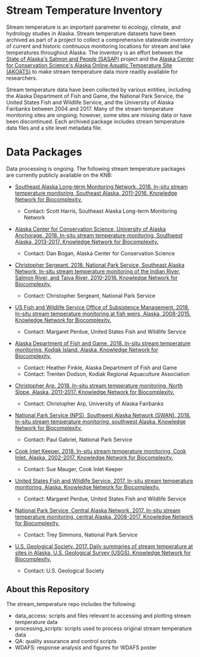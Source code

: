 # Stream Temperature Inventory

Stream temperature is an important parameter to ecology, climate, and hydrology studies in Alaska. Stream temperature datasets have been archived as part of a project to collect a comprehensive statewide inventory of current and historic continuous monitoring locations for stream and lake temperatures throughout Alaska. The inventory is an effort between the [State of Alaska's Salmon and People (SASAP)](https://alaskasalmonandpeople.org/) project and the [Alaska Center for Conservation Science's Alaska Online Aquatic Temperature Site (AKOATS)](http://accs.uaa.alaska.edu/aquatic-ecology/akoats/) to make stream temperature data more readily available for researchers.

Stream temperature data have been collected by various entities, including the Alaska Department of Fish and Game, the National Park Service, the United States Fish and Wildlife Service, and the University of Alaska Fairbanks between 2004 and 2017. Many of the stream temperature monitoring sites are ongoing; however, some sites are missing data or have been discontinued. Each archived package includes stream temperature data files and a site level metadata file.


# Data Packages

Data processing is ongoing. The following stream temperature packages are currently publicly available on the KNB:

* [Southeast Alaska Long-term Monitoring Network. 2018. In-situ stream temperature monitoring, Southeast Alaska, 2011-2016. Knowledge Network for Biocomplexity.](https://knb.ecoinformatics.org/view/doi:10.5063/F1FN14DF)
    + Contact: Scott Harris, Southeast Alaska Long-term Monitoring Network

* [Alaska Center for Conservation Science, University of Alaska Anchorage. 2018. In-situ stream temperature monitoring, Southwest Alaska, 2013-2017. Knowledge Network for Biocomplexity.](https://knb.ecoinformatics.org/view/doi:10.5063/F1028PR9)
    + Contact: Dan Bogan, Alaska Center for Conservation Science

* [Christopher Sergeant. 2018. National Park Service, Southeast Alaska Network, In-situ stream temperature monitoring of the Indian River, Salmon River, and Taiya River, 2010-2016. Knowledge Network for Biocomplexity.](https://knb.ecoinformatics.org/view/doi:10.5063/F10P0X83)
    + Contact: Christopher Sergeant, National Park Service

* [US Fish and Wildlife Service Office of Subsistence Management. 2018. In-situ stream temperature monitoring at fish weirs, Alaska, 2008-2015. Knowledge Network for Biocomplexity.](https://knb.ecoinformatics.org/view/doi:10.5063/F1W0944C)
    + Contact: Margaret Perdue, United States Fish and Wildlife Service

* [Alaska Department of Fish and Game. 2018. In-situ stream temperature monitoring, Kodiak Island, Alaska. Knowledge Network for Biocomplexity.](https://knb.ecoinformatics.org/view/urn:uuid:6a67fcbc-6a2e-4282-b739-486ec9bb02d0)
    + Contact: Heather Finkle, Alaska Department of Fish and Game
    + Contact: Trenten Dodson, Kodiak Regional Aquaculture Association

* [Christopher Arp. 2018. In-situ stream temperature monitoring, North Slope, Alaska, 2011-2017. Knowledge Network for Biocomplexity.](https://knb.ecoinformatics.org/view/urn:uuid:e8e9f3f5-9b97-4359-be8f-d712d8c4f6fd)
    + Contact: Christopher Arp, University of Alaska Fairbanks

* [National Park Service (NPS), Southwest Alaska Network (SWAN). 2018. In-situ stream temperature monitoring, southwest Alaska. Knowledge Network for Biocomplexity.](https://knb.ecoinformatics.org/view/urn:uuid:f69e1996-e46f-4c67-9963-5c0c3bc8671a)
    + Contact: Paul Gabriel, National Park Service

* [Cook Inlet Keeper. 2018. In-situ stream temperature monitoring, Cook Inlet, Alaska, 2002-2017. Knowledge Network for Biocomplexity.](https://knb.ecoinformatics.org/view/urn:uuid:a98c0f5d-a5e6-49ae-8aa2-132875d35476)
    + Contact: Sue Mauger, Cook Inlet Keeper

* [United States Fish and Wildlife Service. 2017. In-situ stream temperature monitoring, Alaska. Knowledge Network for Biocomplexity.](https://knb.ecoinformatics.org/view/urn:uuid:cb0d6944-db7f-438e-8a82-ec4c39972c1b)
    + Contact: Margaret Perdue, United States Fish and Wildlife Service

* [National Park Service, Central Alaska Network. 2017. In-situ stream temperature monitoring, central Alaska, 2008-2017. Knowledge Network for Biocomplexity.](https://knb.ecoinformatics.org/view/urn:uuid:b63d3d3f-f745-425f-a69f-998154895f40)
    + Contact: Trey Simmons, National Park Service

* [U.S. Geological Society. 2017. Daily summaries of stream temperature at sites in Alaska, U.S. Geological Survey (USGS). Knowledge Network for Biocomplexity.](https://knb.ecoinformatics.org/view/urn:uuid:48903077-e89d-4e92-9577-8b8c32cc6c7a)
    + Contact: U.S. Geological Society


## About this Repository

The stream_temperature repo includes the following:

* data_access: scripts and files relevant to accessing and plotting stream temperature data
* processing_scripts: scripts used to process original stream temperature data
* QA: quality assurance and control scripts 
* WDAFS: response analysis and figures for WDAFS poster